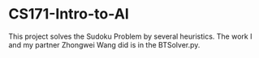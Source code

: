 # CS171-Intro-to-AI
This project solves the Sudoku Problem by several heuristics.
The work I and my partner Zhongwei Wang did is in the BTSolver.py.
